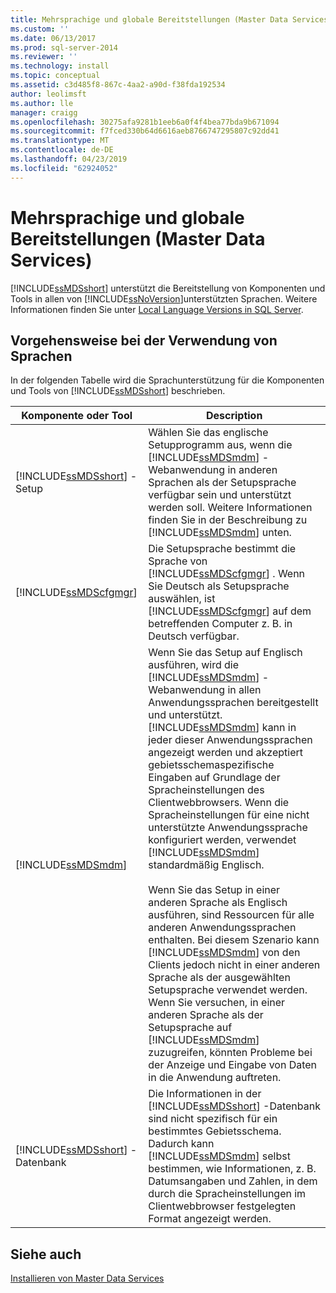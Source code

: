 ```yaml
---
title: Mehrsprachige und globale Bereitstellungen (Master Data Services) | Microsoft-Dokumentation
ms.custom: ''
ms.date: 06/13/2017
ms.prod: sql-server-2014
ms.reviewer: ''
ms.technology: install
ms.topic: conceptual
ms.assetid: c3d485f8-867c-4aa2-a90d-f38fda192534
author: leolimsft
ms.author: lle
manager: craigg
ms.openlocfilehash: 30275afa9281b1eeb6a0f4f4bea77bda9b671094
ms.sourcegitcommit: f7fced330b64d6616aeb8766747295807c92dd41
ms.translationtype: MT
ms.contentlocale: de-DE
ms.lasthandoff: 04/23/2019
ms.locfileid: "62924052"
---
```

# <a name="multi-lingual-and-global-deployments-master-data-services"></a>Mehrsprachige und globale Bereitstellungen (Master Data Services)
  [!INCLUDE[ssMDSshort](../../includes/ssmdsshort-md.md)] unterstützt die Bereitstellung von Komponenten und Tools in allen von [!INCLUDE[ssNoVersion](../../includes/ssnoversion-md.md)]unterstützten Sprachen. Weitere Informationen finden Sie unter [Local Language Versions in SQL Server](../../sql-server/install/local-language-versions-in-sql-server.md).  
  
## <a name="how-languages-are-used"></a>Vorgehensweise bei der Verwendung von Sprachen  
 In der folgenden Tabelle wird die Sprachunterstützung für die Komponenten und Tools von [!INCLUDE[ssMDSshort](../../includes/ssmdsshort-md.md)] beschrieben.  
  
|Komponente oder Tool|Description|  
|-----------------------|-----------------|  
|[!INCLUDE[ssMDSshort](../../includes/ssmdsshort-md.md)] -Setup|Wählen Sie das englische Setupprogramm aus, wenn die [!INCLUDE[ssMDSmdm](../../includes/ssmdsmdm-md.md)] -Webanwendung in anderen Sprachen als der Setupsprache verfügbar sein und unterstützt werden soll. Weitere Informationen finden Sie in der Beschreibung zu [!INCLUDE[ssMDSmdm](../../includes/ssmdsmdm-md.md)] unten.|  
|[!INCLUDE[ssMDScfgmgr](../../includes/ssmdscfgmgr-md.md)]|Die Setupsprache bestimmt die Sprache von [!INCLUDE[ssMDScfgmgr](../../includes/ssmdscfgmgr-md.md)] . Wenn Sie Deutsch als Setupsprache auswählen, ist [!INCLUDE[ssMDScfgmgr](../../includes/ssmdscfgmgr-md.md)] auf dem betreffenden Computer z. B. in Deutsch verfügbar.|  
|[!INCLUDE[ssMDSmdm](../../includes/ssmdsmdm-md.md)]|Wenn Sie das Setup auf Englisch ausführen, wird die [!INCLUDE[ssMDSmdm](../../includes/ssmdsmdm-md.md)] -Webanwendung in allen Anwendungssprachen bereitgestellt und unterstützt. [!INCLUDE[ssMDSmdm](../../includes/ssmdsmdm-md.md)] kann in jeder dieser Anwendungssprachen angezeigt werden und akzeptiert gebietsschemaspezifische Eingaben auf Grundlage der Spracheinstellungen des Clientwebbrowsers. Wenn die Spracheinstellungen für eine nicht unterstützte Anwendungssprache konfiguriert werden, verwendet [!INCLUDE[ssMDSmdm](../../includes/ssmdsmdm-md.md)] standardmäßig Englisch.<br /><br /> Wenn Sie das Setup in einer anderen Sprache als Englisch ausführen, sind Ressourcen für alle anderen Anwendungssprachen enthalten. Bei diesem Szenario kann [!INCLUDE[ssMDSmdm](../../includes/ssmdsmdm-md.md)] von den Clients jedoch nicht in einer anderen Sprache als der ausgewählten Setupsprache verwendet werden. Wenn Sie versuchen, in einer anderen Sprache als der Setupsprache auf [!INCLUDE[ssMDSmdm](../../includes/ssmdsmdm-md.md)] zuzugreifen, könnten Probleme bei der Anzeige und Eingabe von Daten in die Anwendung auftreten.|  
|[!INCLUDE[ssMDSshort](../../includes/ssmdsshort-md.md)] -Datenbank|Die Informationen in der [!INCLUDE[ssMDSshort](../../includes/ssmdsshort-md.md)] -Datenbank sind nicht spezifisch für ein bestimmtes Gebietsschema. Dadurch kann [!INCLUDE[ssMDSmdm](../../includes/ssmdsmdm-md.md)] selbst bestimmen, wie Informationen, z. B. Datumsangaben und Zahlen, in dem durch die Spracheinstellungen im Clientwebbrowser festgelegten Format angezeigt werden.|  
  
## <a name="see-also"></a>Siehe auch  
 [Installieren von Master Data Services](install-master-data-services.md)  
  
  
